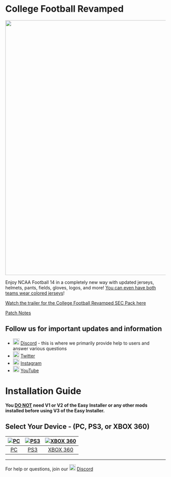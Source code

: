 # College Football Revamped

<p align="center">
  <img width="800" src="https://i.imgur.com/JzwlixK.png">
</p>

Enjoy NCAA Football 14 in a completely new way with updated jerseys, helmets, pants, fields, gloves, logos, and more! [You can even have both teams wear colored jerseys](https://i.imgur.com/j3FKnbD.jpg)!

[Watch the trailer for the College Football Revamped SEC Pack here](https://www.youtube.com/watch?v=0izPdxn0HSI)

[Patch Notes](https://i.imgur.com/INAdo18.png)

## Follow us for important updates and information
- <img width="20" src="https://logo-logos.com/wp-content/uploads/2018/03/Discord_icon.png"> [Discord](https://discord.com/invite/cfbr) - this is where we primarily provide help to users and answer various questions
- <img width="20" src="https://1000logos.net/wp-content/uploads/2017/06/Twitter-Logo.png"> [Twitter](https://twitter.com/CFBRevamped)
- <img width="20" src="https://icon-library.com/images/62-instagram-512.png"> [Instagram](https://www.instagram.com/cfbrevamped/)
- <img width="20" src="https://img.favpng.com/0/5/6/youtube-logo-png-favpng-9aSw7LevnfxZKMvi1vS7BATkQ.jpg"> [YouTube](https://www.youtube.com/channel/UCCY9bWCdGvitI2YyO5o4sQg?)

# Installation Guide
**You <ins>DO NOT</ins> need V1 or V2 of the Easy Installer or any other mods installed before using V3 of the Easy Installer.** 

## Select Your Device - (PC, PS3, or XBOX 360)
| [![PC](https://i.dlpng.com/static/png/6744788_preview.png)](https://github.com/igloo1/CFBR/blob/gh-pages/PC/index.md)  | [![PS3](https://logonoid.com/images/playstation-3-logo.png)](https://github.com/igloo1/CFBR/blob/gh-pages/PS3/index.md) | [![XBOX 360](https://i.pinimg.com/originals/79/48/90/794890a80e74dc1c0494d0cf2ecdc68b.png)](https://github.com/igloo1/CFBR/blob/gh-pages/XBOX/index.md) |
|:---:|:---:|:---:|
| [PC](https://github.com/igloo1/CFBR/blob/gh-pages/PC/index.md) | [PS3](https://github.com/igloo1/CFBR/blob/gh-pages/PS3/index.md) | [XBOX 360](https://github.com/igloo1/CFBR/blob/gh-pages/XBOX/index.md) |

---------
For help or questions, join our <img width="20" src="https://logo-logos.com/wp-content/uploads/2018/03/Discord_icon.png"> [Discord](https://discord.com/invite/cfbr)
